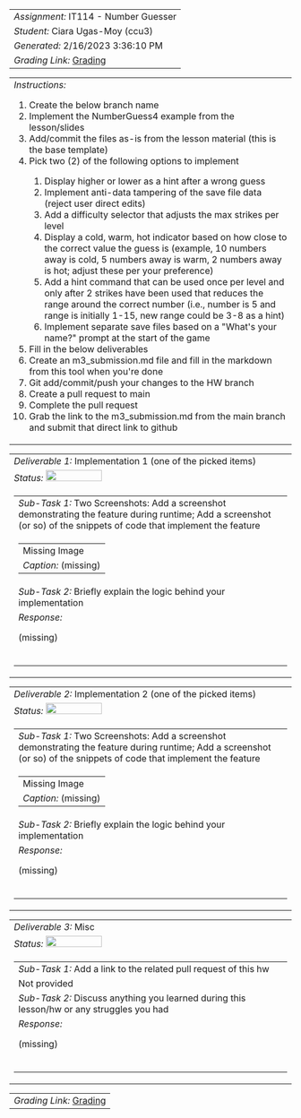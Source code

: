 <table><tr><td> <em>Assignment: </em> IT114 - Number Guesser</td></tr>
<tr><td> <em>Student: </em> Ciara Ugas-Moy (ccu3)</td></tr>
<tr><td> <em>Generated: </em> 2/16/2023 3:36:10 PM</td></tr>
<tr><td> <em>Grading Link: </em> <a rel="noreferrer noopener" href="https://learn.ethereallab.app/homework/IT114-008-S23/it114-number-guesser/grade/ccu3" target="_blank">Grading</a></td></tr></table>
<table><tr><td> <em>Instructions: </em> <ol><li>Create the below branch name</li><li>Implement the NumberGuess4 example from the lesson/slides</li><li>Add/commit the files as-is from the lesson material (this is the base template)</li><li>Pick two (2) of the following options to implement</li><ol><li>Display higher or lower as a hint after a wrong guess</li><li>Implement anti-data tampering of the save file data (reject user direct edits)</li><li>Add a difficulty selector that adjusts the max strikes per level</li><li>Display a cold, warm, hot indicator based on how close to the correct value the guess is (example, 10 numbers away is cold, 5 numbers away is warm, 2 numbers away is hot; adjust these per your preference)</li><li>Add a hint command that can be used once per level and only after 2 strikes have been used that reduces the range around the correct number (i.e., number is 5 and range is initially 1-15, new range could be 3-8 as a hint)</li><li>Implement separate save files based on a "What's your name?" prompt at the start of the game</li></ol><li>Fill in the below deliverables</li><li>Create an m3_submission.md file and fill in the markdown from this tool when you're done</li><li>Git add/commit/push your changes to the HW branch</li><li>Create a pull request to main</li><li>Complete the pull request</li><li>Grab the link to the m3_submission.md from the main branch and submit that direct link to github</li></ol></td></tr></table>
<table><tr><td> <em>Deliverable 1: </em> Implementation 1 (one of the picked items) </td></tr><tr><td><em>Status: </em> <img width="100" height="20" src="https://user-images.githubusercontent.com/54863474/211707795-a9c94a71-7871-4572-bfae-ad636f8f8474.png"></td></tr>
<tr><td><table><tr><td> <em>Sub-Task 1: </em> Two Screenshots: Add a screenshot demonstrating the feature during runtime; Add a screenshot (or so) of the snippets of code that implement the feature</td></tr>
<tr><td><table><tr><td>Missing Image</td></tr>
<tr><td> <em>Caption:</em> (missing)</td></tr>
</table></td></tr>
<tr><td> <em>Sub-Task 2: </em> Briefly explain the logic behind your implementation</td></tr>
<tr><td> <em>Response:</em> <p>(missing)</p><br></td></tr>
</table></td></tr>
<table><tr><td> <em>Deliverable 2: </em> Implementation 2 (one of the picked items) </td></tr><tr><td><em>Status: </em> <img width="100" height="20" src="https://user-images.githubusercontent.com/54863474/211707795-a9c94a71-7871-4572-bfae-ad636f8f8474.png"></td></tr>
<tr><td><table><tr><td> <em>Sub-Task 1: </em> Two Screenshots: Add a screenshot demonstrating the feature during runtime; Add a screenshot (or so) of the snippets of code that implement the feature</td></tr>
<tr><td><table><tr><td>Missing Image</td></tr>
<tr><td> <em>Caption:</em> (missing)</td></tr>
</table></td></tr>
<tr><td> <em>Sub-Task 2: </em> Briefly explain the logic behind your implementation</td></tr>
<tr><td> <em>Response:</em> <p>(missing)</p><br></td></tr>
</table></td></tr>
<table><tr><td> <em>Deliverable 3: </em> Misc </td></tr><tr><td><em>Status: </em> <img width="100" height="20" src="https://user-images.githubusercontent.com/54863474/211707795-a9c94a71-7871-4572-bfae-ad636f8f8474.png"></td></tr>
<tr><td><table><tr><td> <em>Sub-Task 1: </em> Add a link to the related pull request of this hw</td></tr>
<tr><td>Not provided</td></tr>
<tr><td> <em>Sub-Task 2: </em> Discuss anything you learned during this lesson/hw or any struggles you had</td></tr>
<tr><td> <em>Response:</em> <p>(missing)</p><br></td></tr>
</table></td></tr>
<table><tr><td><em>Grading Link: </em><a rel="noreferrer noopener" href="https://learn.ethereallab.app/homework/IT114-008-S23/it114-number-guesser/grade/ccu3" target="_blank">Grading</a></td></tr></table>
